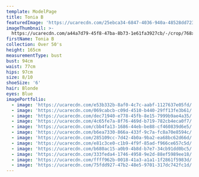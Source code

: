 ```yaml
---
template: ModelPage
title: Tonia B
featuredImage: 'https://ucarecdn.com/25ebca34-6847-4036-940a-48528dd7234e/'
imageThumbnail: >-
  https://ucarecdn.com/a44a7d79-45f8-47ba-8b73-1e61fa3927cb/-/crop/768x1091/1411,84/-/preview/
firstName: Tonia B
collection: Over 50's
height: 165cm
measurementType: bust
bust: 94cm
waist: 77cm
hips: 97cm
size: 8/10
shoeSize: '6'
hair: Blonde
eyes: Blue
imagePortfolio:
  - image: 'https://ucarecdn.com/e53b332b-8af0-4c7c-aabf-1127637e05fd/'
  - image: 'https://ucarecdn.com/069cabcb-c09d-4510-b440-29ff13fe3b61/'
  - image: 'https://ucarecdn.com/dec71940-e778-45fb-8e15-7999b9ae4a35/'
  - image: 'https://ucarecdn.com/4c65fe7a-8f76-469d-b719-782cb4eca0f7/'
  - image: 'https://ucarecdn.com/cbb4fa13-1686-44eb-be88-cf460839d6e5/'
  - image: 'https://ucarecdn.com/b6ea7330-866a-433f-9c7a-fc8a70e8594c/'
  - image: 'https://ucarecdn.com/285109cc-7d42-4b0a-9ba2-ea68bc62d66d/'
  - image: 'https://ucarecdn.com/e81c3ce0-c1b9-4f9f-85ad-f966ce657c5d/'
  - image: 'https://ucarecdn.com/b680ac15-a0b9-4b8d-b7e7-34cb91dd0bc5/'
  - image: 'https://ucarecdn.com/333feda4-1746-4958-9e2d-88ef5989ee18/'
  - image: 'https://ucarecdn.com/ffff962b-0018-41a3-a1a1-1f2861f5983d/'
  - image: 'https://ucarecdn.com/75fdd927-47b2-48e5-9701-317dc742fc1d/'
---
```


